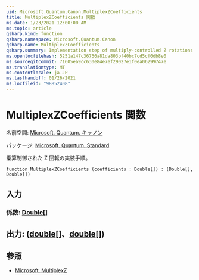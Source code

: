 ```yaml
---
uid: Microsoft.Quantum.Canon.MultiplexZCoefficients
title: MultiplexZCoefficients 関数
ms.date: 1/23/2021 12:00:00 AM
ms.topic: article
qsharp.kind: function
qsharp.namespace: Microsoft.Quantum.Canon
qsharp.name: MultiplexZCoefficients
qsharp.summary: Implementation step of multiply-controlled Z rotations.
ms.openlocfilehash: 5251a147c36766a81da803bf40bc7cd5cf0db8e0
ms.sourcegitcommit: 71605ea9cc630e84e7ef29027e1f0ea06299747e
ms.translationtype: MT
ms.contentlocale: ja-JP
ms.lasthandoff: 01/26/2021
ms.locfileid: "98852408"
---
```

# <a name="multiplexzcoefficients-function"></a>MultiplexZCoefficients 関数

名前空間: [Microsoft. Quantum. キャノン](xref:Microsoft.Quantum.Canon)

パッケージ: [Microsoft. Quantum. Standard](https://nuget.org/packages/Microsoft.Quantum.Standard)


乗算制御された Z 回転の実装手順。

```qsharp
function MultiplexZCoefficients (coefficients : Double[]) : (Double[], Double[])
```


## <a name="input"></a>入力

### <a name="coefficients--double"></a>係数: [Double](xref:microsoft.quantum.lang-ref.double)[]





## <a name="output--doubledouble"></a>出力: ([double](xref:microsoft.quantum.lang-ref.double)[]、[double](xref:microsoft.quantum.lang-ref.double)[])



## <a name="see-also"></a>参照

- [Microsoft. MultiplexZ](xref:Microsoft.Quantum.Canon.MultiplexZ)